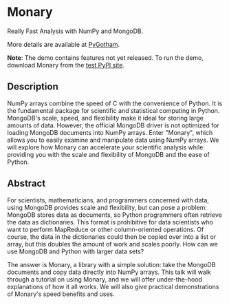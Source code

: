 Monary
======
Really Fast Analysis with NumPy and MongoDB.

More details are available at [PyGotham](http://pygotham.org/talks/50).

**Note**: The demo contains features not yet released. To run the demo,
download Monary from the
[test PyPI site](https://testpypi.python.org/pypi/Monary/0.3.0).

Description
-----------
NumPy arrays combine the speed of C with the convenience of Python. It is the
fundamental package for scientific and statistical computing in Python.
MongoDB's scale, speed, and flexibility make it ideal for storing large amounts
of data. However, the official MongoDB driver is not optimized for loading
MongoDB documents into NumPy arrays. Enter "Monary", which allows you to easily
examine and manipulate data using NumPy arrays. We will explore how Monary can
accelerate your scientific analysis while providing you with the scale and
flexibility of MongoDB and the ease of Python.

Abstract
--------
For scientists, mathematicians, and programmers concerned with data, using
MongoDB provides scale and flexibility, but can pose a problem: MongoDB stores
data as documents, so Python programmers often retrieve the data as
dictionaries. This format is prohibitive for data scientists who want to
perform MapReduce or other column-oriented operations. Of course, the data in
the dictionaries could then be copied over into a list or array, but this
doubles the amount of work and scales poorly. How can we use MongoDB and Python
with larger data sets?

The answer is Monary, a library with a simple solution: take the MongoDB
documents and copy data directly into NumPy arrays. This talk will walk through
a tutorial on using Monary, and we will offer under-the-hood explanations of
how it all works. We will also give practical demonstrations of Monary's speed
benefits and uses.

